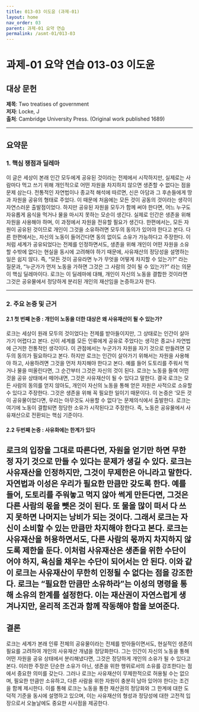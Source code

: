 ```yaml
---
title: 013-03 이도윤 (과제-01)
layout: home
nav_order: 03
parent: 과제-01 요약 연습
permalink: /asmt-01/013-03
---
```


# 과제-01 요약 연습 013-03 이도윤 

## 대상 문헌  
**제목**: Two treatises of government  
**저자**: Locke, J  
**출처**: Cambridge University Press. (Original work published 1689)  

---

## 요약문  

### 1. 핵심 쟁점과 딜레마

이 글은 세상이 본래 인간 모두에게 공유된 것이라는 전제에서 시작하지만, 실제로는 사람마다 먹고 쓰기 위해 개인적으로 어떤 자원을 차지하지 않으면 생존할 수 없다는 점을 문제 삼는다. 전통적인 자연법이나 종교적 해석에 따르면, 신은 아담과 그 후손들에게 땅과 자원을 공유의 형태로 주었다. 이 때문에 처음에는 모든 것이 공동의 것이라는 생각이 자연스러운 출발점이었다. 하지만 공유된 자원을 모두가 함께 써야 한다면, 어느 누구도 자유롭게 음식을 먹거나 물을 마시지 못하는 모순이 생긴다. 실제로 인간은 생존을 위해 자원을 사용해야 하며, 이 과정에서 자원을 전유할 필요가 생긴다. 한편에서는, 모든 자원이 공유된 것이므로 개인이 그것을 소유하려면 모두의 동의가 있어야 한다고 본다. 다른 한편에서는, 자신의 노동이 들어간다면 동의 없이도 소유가 가능하다고 주장한다. 이처럼 세계가 공유되었다는 전제를 인정하면서도, 생존을 위해 개인이 어떤 자원을 소유할 수밖에 없다는 현실을 동시에 고려해야 하기 때문에, 사유재산의 정당성을 설명하는 일은 쉽지 않다. 즉, “모든 것이 공유라면 누가 무엇을 어떻게 차지할 수 있는가?” 라는 질문과, “누군가가 먼저 노동을 가하면 그것은 그 사람의 것이 될 수 있는가?” 라는 의문이 핵심 딜레마이다. 로크는 이 딜레마에 대해, 개인이 자신의 노동을 결합한 것이라면 그것은 공유물에서 정당하게 분리된 개인의 재산임을 논증하고자 한다.

---

### 2. 주요 논증 및 근거  

#### 2.1 첫 번째 논증 : 개인이 노동을 더한 대상은 왜 사유재산이 될 수 있는가?

로크는 세상이 원래 모두의 것이었다는 전제를 받아들이지만, 그 상태로는 인간이 살아가기 어렵다고 본다. 신이 세계를 모든 인류에게 공유로 주었다는 생각은 종교나 자연법에 근거한 전통적인 생각이다. 이 관점에서는 누군가가 자원을 자기 것으로 만들려면 모두의 동의가 필요하다고 본다. 하지만 로크는 인간이 살아가기 위해서는 자원을 사용해야 하고, 사용하려면 그것을 먼저 차지해야 한다고 본다. 예를 들어 도토리를 주워서 먹거나 물을 떠올린다면, 그 순간부터 그것은 자신의 것이 된다. 로크는 노동을 들여 어떤 것을 공유 상태에서 떼어내면, 그것은 사유재산이 될 수 있다고 말한다. 결국 로크는 모든 사람의 동의를 얻지 않아도, 개인이 자신의 노동을 통해 얻은 자원은 사적으로 소유할 수 있다고 주장한다. 그것은 생존을 위해 꼭 필요한 일이기 때문이다. 이 논증은 ‘모든 것이 공유물이었다면, 우리는 아무것도 사용할 수 없다’는 문제의식에서 출발한다. 로크는 여기에 노동이 결합되면 정당한 소유가 시작된다고 주장한다. 즉, 노동은 공유물에서 사유재산으로 전환되는 핵심 기준이다.

#### 2.2 두번째 논증 : 사유화에는 한계가 있다

로크의 입장을 그대로 따른다면, 자원을 얻기만 하면 무한정 자기 것으로 만들 수 있다는 문제가 생길 수 있다. 로크는 사유재산을 인정하지만, 그것이 무제한은 아니라고 말한다. 자연법과 이성은 우리가 필요한 만큼만 갖도록 한다. 예를 들어, 도토리를 주워놓고 먹지 않아 썩게 만든다면, 그것은 다른 사람의 몫을 뺏은 것이 된다. 또 물을 많이 떠서 다 쓰지 못하면 나머지는 낭비가 되는 것이다. 그래서 로크는 자신이 소비할 수 있는 만큼만 차지해야 한다고 본다. 로크는 사유재산을 허용하면서도, 다른 사람의 몫까지 차지하지 않도록 제한을 둔다. 이처럼 사유재산은 생존을 위한 수단이어야 하지, 욕심을 채우는 수단이 되어서는 안 된다. 이와 같이 로크는 사유재산이 무한히 인정될 수 없다는 점을 강조한다. 로크는 “필요한 만큼만 소유하라”는 이성의 명령을 통해 소유의 한계를 설정한다. 이는 재산권이 자연스럽게 생겨나지만, 윤리적 조건과 함께 작동해야 함을 보여준다.
---

## 결론  

로크는 세계가 본래 인류 전체의 공유물이라는 전제를 받아들이면서도, 현실적인 생존의 필요를 고려하여 개인의 사유재산 개념을 정당화한다. 그는 인간이 자신의 노동을 통해 어떤 자원을 공유 상태에서 분리해냈다면, 그것은 정당하게 개인의 소유가 될 수 있다고 본다. 이러한 주장은 단순한 소유가 아닌, 생존을 위한 행위로서의 소유를 강조한다는 점에서 중요한 의미를 갖는다. 그러나 로크는 사유재산이 무제한적으로 허용될 수는 없으며, 필요한 만큼만 소유하고, 다른 사람을 위한 자원이 충분히 남아 있어야 한다는 조건을 함께 제시한다. 이를 통해 로크는 노동을 통한 재산권의 정당화와 그 한계에 대한 도덕적 기준을 동시에 설명하고 있으며, 이는 사유재산의 형성과 정당성에 대한 고전적 입장으로서 오늘날에도 중요한 시사점을 제공한다.
